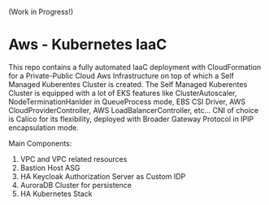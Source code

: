 (Work in Progress!)
# Aws - Kubernetes IaaC 
This repo contains a fully automated IaaC deployment with CloudFormation for a Private-Public Cloud Aws Infrastructure on top of which a Self Managed Kuberentes Cluster is created. 
The Self Managed Kuberentes Cluster is equipped with a lot of EKS features like ClusterAutoscaler, NodeTerminationHanlder in QueueProcess mode, EBS CSI Driver, AWS CloudProviderController, AWS LoadBalancerController, etc...
CNI of choice is Calico for its flexibility, deployed with Broader Gateway Protocol in IPIP encapsulation mode. 

Main Components:
1. VPC and VPC related resources
2. Bastion Host ASG
3. HA Keycloak Authorization Server as Custom IDP 
4. AuroraDB Cluster for persistence
5. HA Kubernetes Stack
